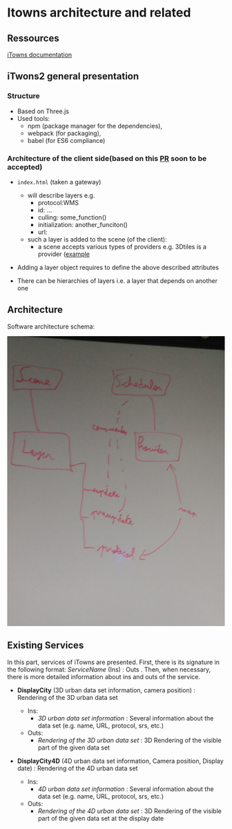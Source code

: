 # Itowns architecture and related

## Ressources

[iTowns documentation](https://github.com/iTowns/itowns/blob/1f748406ba1213ee50e941876c3134686ae7e998/README.md)

## iTwons2 general presentation
### Structure
 * Based on Three.js
 * Used tools: 
   * npm (package manager for the dependencies), 
   * webpack (for packaging), 
   * babel (for ES6 compliance)

### Architecture of the client side(based on this [PR](https://github.com/iTowns/itowns2/pull/239) soon to be accepted)
 * `index.html` (taken a gateway)
   - will describe layers e.g. 
      * protocol:WMS
      * id: ...
      * culling: some_function()
      * initialization: another_funciton()
      * url:
   - such a layer is added to the scene (of the client):
      * a scene accepts various types of providers e.g. 3Dtiles is a provider ([example](https://github.com/iTowns/itowns2/blob/d660d9f3922de1cc279074ae4316c0fcfde51fd3/examples/layers/JSONLayers/Region.json)

 * Adding a layer object requires to define the above described attributes
 * There can be hierarchies of layers i.e. a layer that depends on another one

## Architecture

Software architecture schema:

![](Pictures/iTownsInternalArchitecture.jpg)

## Existing Services

In this part, services of iTowns are presented. First, there is its signature in the following format: _ServiceName_ (Ins) : Outs . Then, when necessary, there is more detailed information about ins and outs of the service.

  * __DisplayCity__ (3D urban data set information, camera position) : Rendering of the 3D urban data set
    * Ins:
      * _3D urban data set information_ : Several information about the data set (e.g. name, URL, protocol, srs, etc.)
    * Outs:
      * _Rendering of the 3D urban data set_ : 3D Rendering of the visible part of the given data set
   
  * __DisplayCity4D__ (4D urban data set information, Camera position, Display date) : Rendering of the 4D urban data set
    * Ins:
      * _4D urban data set information_ : Several information about the data set (e.g. name, URL, protocol, srs, etc.)
    * Outs:
      * _Rendering of the 4D urban data set_ : 3D Rendering of the visible part of the given data set at the display date

